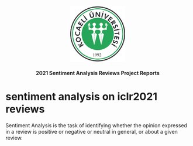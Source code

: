 <p align="center"><img src="images/kocaeli.jpg" width="150"></p>
<h4 align="center">2021 Sentiment Analysis Reviews Project Reports</h4>

# sentiment analysis on iclr2021 reviews
Sentiment Analysis is the task of identifying whether the opinion expressed in a review is positive or negative or neutral in general, or about a given review.
